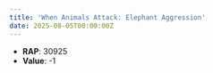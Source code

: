 ```yaml
---
title: 'When Animals Attack: Elephant Aggression'
date: 2025-08-05T00:00:00Z
---
```

- **RAP**: 30925
- **Value**: -1
